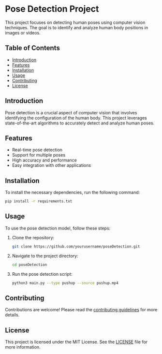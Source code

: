 # Pose Detection Project

This project focuses on detecting human poses using computer vision techniques. The goal is to identify and analyze human body positions in images or videos.

## Table of Contents
- [Introduction](#introduction)
- [Features](#features)
- [Installation](#installation)
- [Usage](#usage)
- [Contributing](#contributing)
- [License](#license)

## Introduction

Pose detection is a crucial aspect of computer vision that involves identifying the configuration of the human body. This project leverages state-of-the-art algorithms to accurately detect and analyze human poses.

## Features

- Real-time pose detection
- Support for multiple poses
- High accuracy and performance
- Easy integration with other applications

## Installation

To install the necessary dependencies, run the following command:

```bash
pip install -r requirements.txt
```

## Usage

To use the pose detection model, follow these steps:

1. Clone the repository:
    ```bash
    git clone https://github.com/yourusername/poseDetection.git
    ```
2. Navigate to the project directory:
    ```bash
    cd poseDetection
    ```
3. Run the pose detection script:
    ```bash
    python3 main.py --type pushup --source pushup.mp4
    ```

## Contributing

Contributions are welcome! Please read the [contributing guidelines](CONTRIBUTING.md) for more details.

## License

This project is licensed under the MIT License. See the [LICENSE](LICENSE) file for more information.